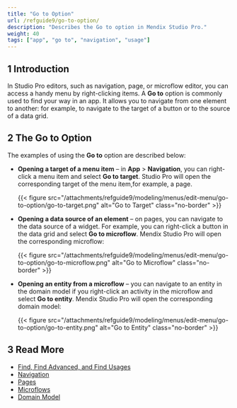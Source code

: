 ```yaml
---
title: "Go to Option"
url: /refguide9/go-to-option/
description: "Describes the Go to option in Mendix Studio Pro."
weight: 40
tags: ["app", "go to", "navigation", "usage"]
---
```


## 1 Introduction

In Studio Pro editors, such as navigation, page, or microflow editor, you can access a handy menu by right-clicking items. A **Go to** option is commonly used to find your way in an app. It allows you to navigate from one element to another: for example, to navigate to the target of a button or to the source of a data grid.

## 2 The Go to Option

The examples of using the **Go to** option are described below:

* **Opening a target of a menu item** – in **App** > **Navigation**, you can right-click a menu item and select **Go to target**. Studio Pro will open the corresponding target of the menu item,for example, a page.

    {{< figure src="/attachments/refguide9/modeling/menus/edit-menu/go-to-option/go-to-target.png" alt="Go to Target" class="no-border" >}}

* **Opening a data source of an element** – on pages, you can navigate to the data source of a widget. For example, you can right-click a button in the data grid and select **Go to microflow**. Mendix Studio Pro will open the corresponding microflow:

    {{< figure src="/attachments/refguide9/modeling/menus/edit-menu/go-to-option/go-to-microflow.png" alt="Go to Microflow" class="no-border" >}}

* **Opening an entity from a microflow** – you can navigate to an entity in the domain model if you right-click an activity in the microflow and select **Go to entity**. Mendix Studio Pro will open the corresponding domain model:

    {{< figure src="/attachments/refguide9/modeling/menus/edit-menu/go-to-option/go-to-entity.png" alt="Go to Entity" class="no-border" >}}

## 3 Read More

* [Find, Find Advanced, and Find Usages](/refguide9/find-and-find-advanced/)
* [Navigation](/refguide9/navigation/)
* [Pages](/refguide9/pages/)
* [Microflows](/refguide9/microflows/)
* [Domain Model](/refguide9/domain-model/)
